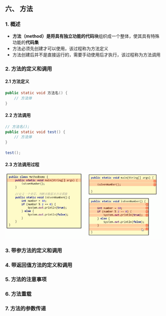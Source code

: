 ## 六、 方法

### 1. 概述

- **方法（method）**是将具有独立功能的**代码块**组织成一个整体，使其具有特殊功能的**代码集**
- 方法必须先创建才可以使用，该过程称为方法定义
- 方法创建后并不是直接运行的，需要手动使用后才执行，该过程称为方法调用

### 2. 方法的定义和调用

#### 2.1 方法定义

```java
public static void 方法名() {
	// 方法体
}
```

#### 2.2 方法调用

```java
// 方法名();
public static void test() {
	// 方法体
}

test();
```

#### 2.3 方法调用过程

![image-20210822215144740](img/image-20210822215144740.png)

### 3. 带参方法的定义和调用

### 4. 带返回值方法的定义和调用

### 5. 方法的注意事项

### 6. 方法重载

### 7. 方法的参数传递
